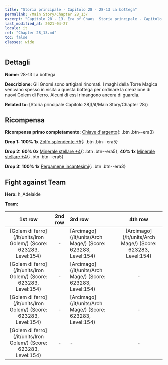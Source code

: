 ```yaml
---
title: "Storia principale - Capitolo 28 - 28-13 La bottega"
permalink: /Main Story/Chapter 28_13/
excerpt: "Capitolo 28 - 13. Era of Chaos  Storia principale - Capitolo 28_13. 28-13 La bottega"
last_modified_at: 2021-04-27
locale: it
ref: "Chapter 28_13.md"
toc: false
classes: wide
---
```


## Dettagli

 **Nome:** 28-13 La bottega

 **Descrizione:** Gli Gnomi sono artigiani rinomati. I maghi della Torre Magica venivano spesso in visita a questa bottega per ordinare la creazione di nuovi Golem di Ferro. Alcuni di essi rimangono ancora di guardia.

 **Related to:** [Storia principale Capitolo 28](/it/Main Story/Chapter 28/)

## Ricompensa

 **Ricompensa primo completamento:** [Chiave d'argento](/ItemsIT/con_693/){: .btn .btn--era3}

 **Drop 1:** **100% 1x** [Zolfo splendente +5](/ItemsIT/mat_99/){: .btn .btn--era5}

 **Drop 2:** **60% 0x** [Minerale stellare +4](/ItemsIT/mat_89/){: .btn .btn--era5}, **40% 1x** [Minerale stellare +4](/ItemsIT/mat_89/){: .btn .btn--era5}

 **Drop 3:** **100% 1x** [Pergamene incantesimi](/ItemsIT/con_694/){: .btn .btn--era3}


## Fight against Team
 **Hero:** h_Adelaide

 **Team:**


  | 1st row | 2nd row | 3rd row | 4th row |
  |:----:|:----:|:----|:----:|
  | [Golem di ferro](/it/units/Iron Golem/) (Score: 623283, Level:154)  | - | [Arcimago](/it/units/Arch Mage/) (Score: 623283, Level:154)  | [Arcimago](/it/units/Arch Mage/) (Score: 623283, Level:154)  |
  | [Golem di ferro](/it/units/Iron Golem/) (Score: 623283, Level:154)  | - | [Arcimago](/it/units/Arch Mage/) (Score: 623283, Level:154)  | - |
  | [Golem di ferro](/it/units/Iron Golem/) (Score: 623283, Level:154)  | - | [Arcimago](/it/units/Arch Mage/) (Score: 623283, Level:154)  | - |
  | [Golem di ferro](/it/units/Iron Golem/) (Score: 623283, Level:154)  | - | - | - |


